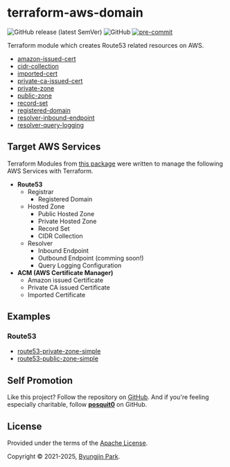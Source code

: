 # terraform-aws-domain

![GitHub release (latest SemVer)](https://img.shields.io/github/v/release/tedilabs/terraform-aws-domain?color=blue&sort=semver&style=flat-square)
![GitHub](https://img.shields.io/github/license/tedilabs/terraform-aws-domain?color=blue&style=flat-square)
[![pre-commit](https://img.shields.io/badge/pre--commit-enabled-brightgreen?logo=pre-commit&logoColor=white&style=flat-square)](https://github.com/pre-commit/pre-commit)

Terraform module which creates Route53 related resources on AWS.

- [amazon-issued-cert](./modules/amazon-issued-cert)
- [cidr-collection](./modules/cidr-collection/)
- [imported-cert](./modules/imported-cert)
- [private-ca-issued-cert](./modules/private-ca-issued-cert)
- [private-zone](./modules/private-zone)
- [public-zone](./modules/public-zone)
- [record-set](./modules/record-set)
- [registered-domain](./modules/registered-domain)
- [resolver-inbound-endpoint](./modules/resolver-inbound-endpoint)
- [resolver-query-logging](./modules/resolver-query-logging)


## Target AWS Services

Terraform Modules from [this package](https://github.com/tedilabs/terraform-aws-domain) were written to manage the following AWS Services with Terraform.

- **Route53**
  - Registrar
    - Registered Domain
  - Hosted Zone
    - Public Hosted Zone
    - Private Hosted Zone
    - Record Set
    - CIDR Collection
  - Resolver
    - Inbound Endpoint
    - Outbound Endpoint (comming soon!)
    - Query Logging Configuration
- **ACM (AWS Certificate Manager)**
  - Amazon issued Certificate
  - Private CA issued Certificate
  - Imported Certificate


## Examples

### Route53

- [route53-private-zone-simple](./examples/route53-private-zone-simple/)
- [route53-public-zone-simple](./examples/route53-public-zone-simple/)


## Self Promotion

Like this project? Follow the repository on [GitHub](https://github.com/tedilabs/terraform-aws-domain). And if you're feeling especially charitable, follow **[posquit0](https://github.com/posquit0)** on GitHub.


## License

Provided under the terms of the [Apache License](LICENSE).

Copyright © 2021-2025, [Byungjin Park](https://www.posquit0.com).